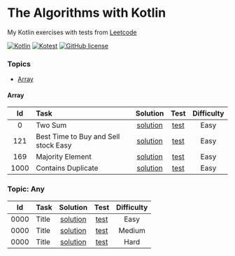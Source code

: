 # The Algorithms with Kotlin

My Kotlin exercises with tests from [Leetcode](https://leetcode.com/kotlerdev)

[//]: # ([![Kotlin Stable]&#40;https://kotl.in/badges/stable.svg&#41;]&#40;https://kotlinlang.org/docs/components-stability.html&#41;)
[![Kotlin](https://img.shields.io/badge/kotlin-1.9.0-blue.svg?logo=kotlin)](http://kotlinlang.org)
[![Kotest](https://img.shields.io/badge/kotest-5.7-green.svg?logo=kotest)](https://kotest.io)
[![GitHub license](https://img.shields.io/badge/license-MIT-blue.svg)](https://www.apache.org/licenses/LICENSE-2.0)

### Topics

- [Array](#array)

[//]: # (- [Stack]&#40;#stack&#41;)

[//]: # (- [Linked List]&#40;#linked-list&#41;)

[//]: # (- [String]&#40;#string&#41;)

[//]: # (- [Binary Tree]&#40;#binary-tree&#41;)

[//]: # (- [Binary Search]&#40;#binary-search&#41;)

[//]: # (- [Graph]&#40;#graph&#41;)

[//]: # (- [Binary Search Tree]&#40;#binary-search-tree&#41;)

[//]: # (- [Hash Table]&#40;#hash-table&#41;)

[//]: # (- [Dynamic Programming]&#40;#dynamic-programming&#41;)

[//]: # (- [Binary]&#40;#binary&#41;)

[//]: # (- [Math]&#40;#math&#41;)

[//]: # (- [Heap]&#40;#heap&#41;)

[//]: # (- [Trie]&#40;#trie&#41;)

[//]: # (- [Recursion]&#40;#recursion&#41;)

[//]: # (- [Matrix]&#40;#matrix&#41;)

[//]: # (- [Queue]&#40;#queue&#41;)

#### Array

|  Id  | Task                                 |   Solution   |   Test   | Difficulty |
|:----:|:-------------------------------------|:------------:|:--------:|:----------:|
|  0   | Two Sum                              | [solution]() | [test]() |    Easy    |
| 121  | Best Time to Buy and Sell stock Easy | [solution]() | [test]() |    Easy    |
| 169  | Majority Element                     | [solution]() | [test]() |    Easy    |
| 1000 | Contains Duplicate                   | [solution]() | [test]() |    Easy    |

### Topic: Any

|  Id  | Task  |   Solution   |   Test   | Difficulty |
|:----:|:------|:------------:|:--------:|:----------:|
| 0000 | Title | [solution]() | [test]() |    Easy    |
| 0000 | Title | [solution]() | [test]() |   Medium   |
| 0000 | Title | [solution]() | [test]() |    Hard    |

[//]: # (https://www.techinterviewhandbook.org/grind75?weeks=26&hours=40&grouping=topics)

[//]: # (https://github.com/ikatyang/emoji-cheat-sheet)

[//]: # (https://codex.so/licenses)